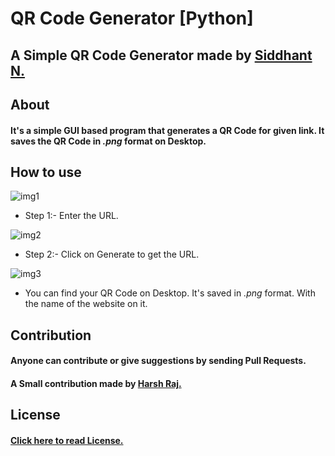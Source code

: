 # QR Code Generator [Python]

## A Simple QR Code Generator made by [Siddhant N.](https://github.com/yatocodes)

## About 
#### It's a simple GUI based program that generates a QR Code for given link. It saves the QR Code in <i>.png</i> format on Desktop.


## How to use

![img1](https://imgur.com/octUiZk.png)

- Step 1:- Enter the URL.

![img2](https://imgur.com/wbBA7Wc.png)

- Step 2:- Click on Generate to get the URL.

![img3](https://imgur.com/LdzqIXU.png)

- You can find your QR Code on Desktop. It's saved in <i>.png</i> format. With the name of the website on it.

## Contribution

#### Anyone can contribute or give suggestions by sending Pull Requests.

#### A Small contribution made by [Harsh Raj.](https://github.com/DeadProgrammer0)

## License

#### [Click here to read License.](https://github.com/DeadProgrammer0/python-qr-code/blob/master/LICENSE)

